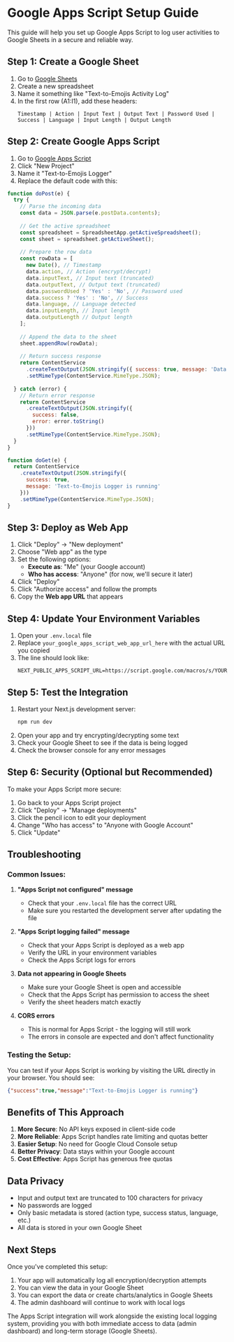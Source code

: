# Google Apps Script Setup Guide

This guide will help you set up Google Apps Script to log user activities to Google Sheets in a secure and reliable way.

## Step 1: Create a Google Sheet

1. Go to [Google Sheets](https://sheets.google.com)
2. Create a new spreadsheet
3. Name it something like "Text-to-Emojis Activity Log"
4. In the first row (A1:I1), add these headers:
   ```
   Timestamp | Action | Input Text | Output Text | Password Used | Success | Language | Input Length | Output Length
   ```

## Step 2: Create Google Apps Script

1. Go to [Google Apps Script](https://script.google.com)
2. Click "New Project"
3. Name it "Text-to-Emojis Logger"
4. Replace the default code with this:

```javascript
function doPost(e) {
  try {
    // Parse the incoming data
    const data = JSON.parse(e.postData.contents);
    
    // Get the active spreadsheet
    const spreadsheet = SpreadsheetApp.getActiveSpreadsheet();
    const sheet = spreadsheet.getActiveSheet();
    
    // Prepare the row data
    const rowData = [
      new Date(), // Timestamp
      data.action, // Action (encrypt/decrypt)
      data.inputText, // Input text (truncated)
      data.outputText, // Output text (truncated)
      data.passwordUsed ? 'Yes' : 'No', // Password used
      data.success ? 'Yes' : 'No', // Success
      data.language, // Language detected
      data.inputLength, // Input length
      data.outputLength // Output length
    ];
    
    // Append the data to the sheet
    sheet.appendRow(rowData);
    
    // Return success response
    return ContentService
      .createTextOutput(JSON.stringify({ success: true, message: 'Data logged successfully' }))
      .setMimeType(ContentService.MimeType.JSON);
      
  } catch (error) {
    // Return error response
    return ContentService
      .createTextOutput(JSON.stringify({ 
        success: false, 
        error: error.toString() 
      }))
      .setMimeType(ContentService.MimeType.JSON);
  }
}

function doGet(e) {
  return ContentService
    .createTextOutput(JSON.stringify({ 
      success: true, 
      message: 'Text-to-Emojis Logger is running' 
    }))
    .setMimeType(ContentService.MimeType.JSON);
}
```

## Step 3: Deploy as Web App

1. Click "Deploy" → "New deployment"
2. Choose "Web app" as the type
3. Set the following options:
   - **Execute as**: "Me" (your Google account)
   - **Who has access**: "Anyone" (for now, we'll secure it later)
4. Click "Deploy"
5. Click "Authorize access" and follow the prompts
6. Copy the **Web app URL** that appears

## Step 4: Update Your Environment Variables

1. Open your `.env.local` file
2. Replace `your_google_apps_script_web_app_url_here` with the actual URL you copied
3. The line should look like:
   ```
   NEXT_PUBLIC_APPS_SCRIPT_URL=https://script.google.com/macros/s/YOUR_SCRIPT_ID/exec
   ```

## Step 5: Test the Integration

1. Restart your Next.js development server:
   ```bash
   npm run dev
   ```
2. Open your app and try encrypting/decrypting some text
3. Check your Google Sheet to see if the data is being logged
4. Check the browser console for any error messages

## Step 6: Security (Optional but Recommended)

To make your Apps Script more secure:

1. Go back to your Apps Script project
2. Click "Deploy" → "Manage deployments"
3. Click the pencil icon to edit your deployment
4. Change "Who has access" to "Anyone with Google Account"
5. Click "Update"

## Troubleshooting

### Common Issues:

1. **"Apps Script not configured" message**
   - Check that your `.env.local` file has the correct URL
   - Make sure you restarted the development server after updating the file

2. **"Apps Script logging failed" message**
   - Check that your Apps Script is deployed as a web app
   - Verify the URL in your environment variables
   - Check the Apps Script logs for errors

3. **Data not appearing in Google Sheets**
   - Make sure your Google Sheet is open and accessible
   - Check that the Apps Script has permission to access the sheet
   - Verify the sheet headers match exactly

4. **CORS errors**
   - This is normal for Apps Script - the logging will still work
   - The errors in console are expected and don't affect functionality

### Testing the Setup:

You can test if your Apps Script is working by visiting the URL directly in your browser. You should see:
```json
{"success":true,"message":"Text-to-Emojis Logger is running"}
```

## Benefits of This Approach

1. **More Secure**: No API keys exposed in client-side code
2. **More Reliable**: Apps Script handles rate limiting and quotas better
3. **Easier Setup**: No need for Google Cloud Console setup
4. **Better Privacy**: Data stays within your Google account
5. **Cost Effective**: Apps Script has generous free quotas

## Data Privacy

- Input and output text are truncated to 100 characters for privacy
- No passwords are logged
- Only basic metadata is stored (action type, success status, language, etc.)
- All data is stored in your own Google Sheet

## Next Steps

Once you've completed this setup:
1. Your app will automatically log all encryption/decryption attempts
2. You can view the data in your Google Sheet
3. You can export the data or create charts/analytics in Google Sheets
4. The admin dashboard will continue to work with local logs

The Apps Script integration will work alongside the existing local logging system, providing you with both immediate access to data (admin dashboard) and long-term storage (Google Sheets).
